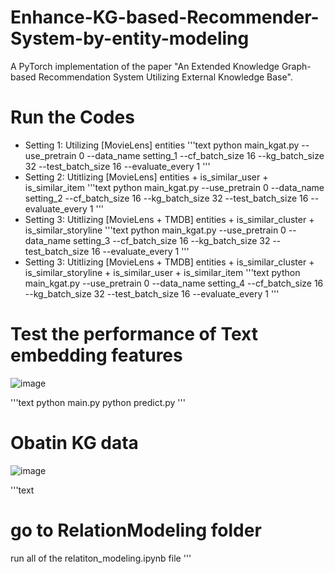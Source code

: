 # Enhance-KG-based-Recommender-System-by-entity-modeling
A PyTorch implementation of the paper "An Extended Knowledge Graph-based Recommendation System Utilizing External Knowledge Base".

# Run the Codes
- Setting 1: Utilizing [MovieLens] entities
'''text
python main_kgat.py --use_pretrain 0 --data_name setting_1 --cf_batch_size 16 --kg_batch_size 32 --test_batch_size 16 --evaluate_every 1
'''
- Setting 2: Utitlizing [MovieLens] entities + is_similar_user + is_similar_item
'''text
python main_kgat.py --use_pretrain 0 --data_name setting_2 --cf_batch_size 16 --kg_batch_size 32 --test_batch_size 16 --evaluate_every 1
'''
- Setting 3: Utitlizing [MovieLens + TMDB] entities + is_similar_cluster + is_similar_storyline
'''text
python main_kgat.py --use_pretrain 0 --data_name setting_3 --cf_batch_size 16 --kg_batch_size 32 --test_batch_size 16 --evaluate_every 1
'''
- Setting 3: Utitlizing [MovieLens + TMDB] entities + is_similar_cluster + is_similar_storyline + is_similar_user + is_similar_item
'''text
python main_kgat.py --use_pretrain 0 --data_name setting_4 --cf_batch_size 16 --kg_batch_size 32 --test_batch_size 16 --evaluate_every 1
'''

# Test the performance of Text embedding features
![image](https://github.com/tree-jhk/Enhance-KG-based-Recommender-System-by-entity-modeling/assets/97151660/fb32f66b-f1fb-45d5-a730-74b4bf183369)

'''text
python main.py
python predict.py
'''
# Obatin KG data
![image](https://github.com/tree-jhk/Enhance-KG-based-Recommender-System-by-entity-modeling/assets/97151660/0e715ad5-e988-4169-8b47-b0e248b913a6)

'''text
# go to RelationModeling folder
run all of the relatiton_modeling.ipynb file
'''

